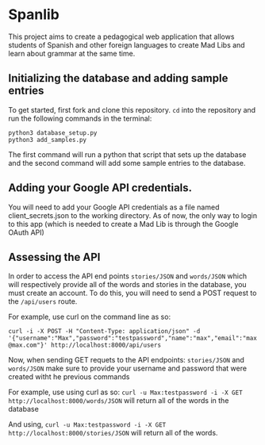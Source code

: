 # Spanlib

This project aims to create a pedagogical web application that allows students of Spanish and other foreign languages to create Mad Libs and learn about grammar at the same time.

## Initializing the database and adding sample entries

To get started, first fork and clone this repository. `cd` into the repository and run the following commands in the terminal:
```
python3 database_setup.py
python3 add_samples.py
```
The first command will run a python that script that sets up the database and the second command will add some sample entries to the database.

## Adding your Google API credentials. 
You will need to add your Google API credentials as a file named client_secrets.json to the working directory. As of now, the only way to login to this app (which is needed to create a Mad Lib is through the Google OAuth API)


## Assessing the API
In order to access the API end points `stories/JSON` and `words/JSON` which will respectively provide all of the words and stories in the database, you must create an account. To do this, you will need to send a POST request to the `/api/users` route.

For example, use curl on the command line as so: 

`curl -i -X POST -H "Content-Type: application/json" -d '{"username":"Max","password":"testpassword","name":"max","email":"max@max.com"}' http://localhost:8000/api/users`


Now, when sending GET requets to the API endpoints: `stories/JSON` and `words/JSON` make sure to provide your username and password that were created witht he previous commands

For example, use using curl as so:
```curl -u Max:testpassword -i -X GET http://localhost:8000/words/JSON``` will return all of the words in the database

And using,
```curl -u Max:testpassword -i -X GET http://localhost:8000/stories/JSON``` will return all of the words. 
